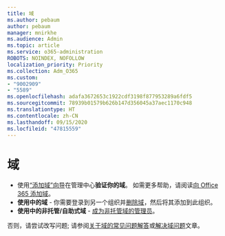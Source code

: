 ```yaml
---
title: 域
ms.author: pebaum
author: pebaum
manager: mnirkhe
ms.audience: Admin
ms.topic: article
ms.service: o365-administration
ROBOTS: NOINDEX, NOFOLLOW
localization_priority: Priority
ms.collection: Adm_O365
ms.custom:
- "9002909"
- "5589"
ms.openlocfilehash: adafa3672653c1922cdf3198f877953289a6fdf5
ms.sourcegitcommit: 78939b01579b626b147d356045a37aec1170c948
ms.translationtype: HT
ms.contentlocale: zh-CN
ms.lasthandoff: 09/15/2020
ms.locfileid: "47815559"
---
```

# <a name="domains"></a>域

- 使用[“添加域”向导](https://admin.microsoft.com/Adminportal#/Domains/Wizard)在管理中心**验证你的域**。 如需更多帮助，请阅读[向 Office 365 添加域](https://docs.microsoft.com/microsoft-365/admin/setup/add-domain?view=o365-worldwide)。
- **使用中的域** - 你需要登录到另一个组织并[删除域](https://docs.microsoft.com/microsoft-365/admin/get-help-with-domains/remove-a-domain?view=o365-worldwide)，然后将其添加到此组织。
- **使用中的非托管/自助式域** - [成为非托管域的管理员](https://docs.microsoft.com/azure/active-directory/users-groups-roles/domains-admin-takeover)。

否则，请尝试改写问题; 请参阅[关于域的常见问题解答](https://docs.microsoft.com/microsoft-365/admin/setup/domains-faq?view=o365-worldwide)或[解决域问题](https://docs.microsoft.com/microsoft-365/admin/get-help-with-domains/find-and-fix-issues?view=o365-worldwide)文章。
